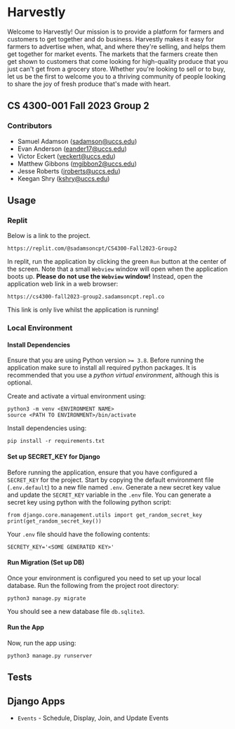 # Harvestly
Welcome to Harvestly! Our mission is to provide a platform for farmers and customers to get together and do business. Harvestly makes it easy for farmers to advertise when, what, and where they're selling, and helps them get together for market events. The markets that the farmers create then get shown to customers that come looking for high-quality produce that you just can't get from a grocery store. Whether you're looking to sell or to buy, let us be the first to welcome you to a thriving community of people looking to share the joy of fresh produce that's made with heart.

## CS 4300-001 Fall 2023 Group 2
### Contributors
* Samuel Adamson (sadamson@uccs.edu)
* Evan Anderson (eander17@uccs.edu)
* Victor Eckert (veckert@uccs.edu)
* Matthew Gibbons (mgibbon2@uccs.edu)
* Jesse Roberts (jroberts@uccs.edu)
* Keegan Shry (kshry@uccs.edu)



## Usage

### Replit
Below is a link to the project.

```
https://replit.com/@sadamsoncpt/CS4300-Fall2023-Group2
```

In replit, run the application by clicking the green `Run` button at the center of the screen. Note that a small `Webview` window will open when the application boots up. __Please do not use the `Webview` window!__ Instead, open the application web link in a web browser:

```
https://cs4300-fall2023-group2.sadamsoncpt.repl.co
```

This link is only live whilst the application is running!

### Local Environment
#### Install Dependencies
Ensure that you are using Python version `>= 3.8`. Before running the application make sure to install all required python packages. It is recommended that you use a _python virtual environment_, although this is  optional.

Create and activate a virtual environment using:
```
python3 -m venv <ENVIRONMENT NAME>
source <PATH TO ENVIRONMENT>/bin/activate
```

Install dependencies using:
```
pip install -r requirements.txt
```

#### Set up SECRET_KEY for Django
Before running the application, ensure that you have configured a `SECRET_KEY` for the project. Start by copying the default environment file (`.env.default`) to a new file named `.env`. Generate a new secret key value and update the `SECRET_KEY` variable in the `.env` file. You can generate a secret key using python with the following python script:

```
from django.core.management.utils import get_random_secret_key
print(get_random_secret_key())
```

Your `.env` file should have the following contents:
```
SECRETY_KEY='<SOME GENERATED KEY>'
```

#### Run Migration (Set up DB)
Once your environment is configured you need to set up your local database. Run the following from the project root directory:

```
python3 manage.py migrate
```

You should see a new database file `db.sqlite3`.


#### Run the App
Now, run the app using:

```
python3 manage.py runserver
```

## Tests


## Django Apps
* `Events` - Schedule, Display, Join, and Update Events

